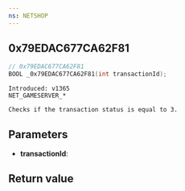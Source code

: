 ```yaml
---
ns: NETSHOP
---
```

## 0x79EDAC677CA62F81

```c
// 0x79EDAC677CA62F81
BOOL _0x79EDAC677CA62F81(int transactionId);
```

```
Introduced: v1365
NET_GAMESERVER_*

Checks if the transaction status is equal to 3.
```

## Parameters
* **transactionId**:

## Return value

